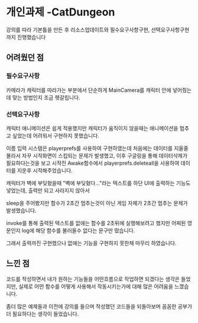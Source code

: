 # 개인과제 -CatDungeon

강의를 따라 기본틀을 만든 후 리소스업데이트와 필수요구사항구현, 선택요구사항구현까지 진행했습니다
## 어려웠던 점
### 필수요구사항
카메라가 캐릭터를 따라가는 부분에서 단순하게 MainCamera를 캐릭터 안에 넣어줬는데 맞는 방법인지 조금 헷갈립니다.
### 선택요구사항
캐릭터 애니메이션은 쉽게 적용했지만 캐릭터가 움직이지 않을때는 애니메이션을 멈추고 싶었는데 어려워서 구현하지 못했습니다.

이름 입력 시스템은 playerprefs를 사용하여 구현하였는데 처음에는 데이터를 지울줄 몰라서 자꾸 시작화면이 스킵되는 문제가 발생했고,
이후 구글링을 통해 데이터삭제가 필요하다는것을 보고 시작전 Awake함수에서 playerprefs.deleteall을 사용하여 데이터를 지운후 시작해주었습니다.

캐릭터가 벽에 부딪혔을때 "벽에 부딪혔다..."라는 텍스트를 하단 UI에 출력하는 기능도 넣었는데, 출력만 되고 사라지지 않아서

sleep을 주어봤지만 함수가 2초간 멈추는것이 아닌 게임 자체가 2초간 멈추는 문제가 발생했습니다.

invoke를 통해 출력된 텍스트를 없애는 함수를 2초뒤에 실행해보려고 했지만 어찌된 영문인지 log에 해당 함수를 불러올수 없다는 문구만 떴습니다.

그래서 출력까진 구현했으나 없애는 기능을 구현하지 못한채 마무리 하였습니다.

## 느낀 점
코드를 작성하면서 내가 원하는 기능들을 어떤흐름으로 작업하면 되겠다는 생각은 들었지만, 실제로 어떤 함수를 어떻게 사용해서 작동시키는가에 대해 많은 어려움을 느꼈습니다.

좀더 많은 예제들과 이전에 강의를 들으며 작성했던 코드들을 되돌아보며 꼼꼼한 공부가 더 필요하다는 생각이 들었습니다.

 

